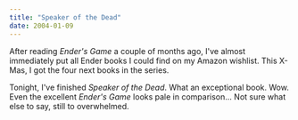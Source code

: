 ```yaml
---
title: "Speaker of the Dead"
date: 2004-01-09
---
```


After reading _Ender's Game_ a couple of months ago, I've almost immediately put all Ender books I could find on my Amazon wishlist. This X-Mas, I got the four next books in the series.

Tonight, I've finished _Speaker of the Dead_. What an exceptional book. Wow.
Even the excellent _Ender's Game_ looks pale in comparison… Not sure what else to say, still to overwhelmed.

